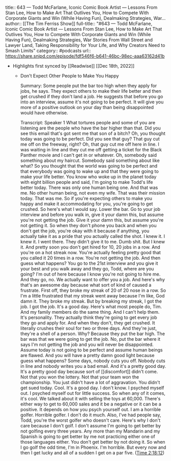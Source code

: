 title:: 643 —  Todd McFarlane, Iconic Comic Book Artist — Lessons From Stan Lee, How to Make Art That Outlives You, How to Compete With Corporate Giants and Win (While Having Fun), Dealmaking Strategies, War...
author:: [[The Tim Ferriss Show]]
full-title:: "\#643 —  Todd McFarlane, Iconic Comic Book Artist — Lessons From Stan Lee, How to Make Art That Outlives You, How to Compete With Corporate Giants and Win (While Having Fun), Dealmaking Strategies, War Stories From Wall Street and Lawyer Land, Taking Responsibility for Your Life, and Why Creators Need to Smash Limits"
category:: #podcasts
url:: https://share.snipd.com/episode/fdf546f6-b641-46bc-98ec-aaa63162d41b

- Highlights first synced by [[Readwise]] [[Dec 18th, 2022]]
	- Don't Expect Other People to Make You Happy
	  
	  Summary:
	  Some people put the bar too high when they apply for jobs, he says. They expect others to make their life better and then get crushed if they don't land a job. He suggests that before you go into an interview, assume it's not going to be perfect. It will give you more of a positive outlook on your day than being disappointed would have otherwise.
	  
	  Transcript:
	  Speaker 1
	  What tortures people and some of you are listening are the people who have the bar higher than that. Did you see this email that's got sent me that son of a bitch? Oh, you thought today was going to be perfect. Did you see that guy? That guy cut me off on the freeway, right? Oh, that guy cut me off here in line. I was waiting in line and they cut me off getting a ticket for the Black Panther movie and I can't get in or whatever. Oh, somebody said something about my haircut. Somebody said something about like what? So you thought that the world was going to be perfect and that everybody was going to wake up and that they were going to make your life better. You know who woke up in the planet today with eight billion people and said, I'm going to make Todd's life better today. There was only one human being one. And that was me. No other human being, not even my wife. That was their mission today. That was me. So if you're expecting others to make you happy and make it accommodating for you, you're going to get crushed. So here's what I would say. Lower the bar. Go to your job interview and before you walk in, give it your damn this, but assume you're not getting the job. Give it your damn this, but assume you're not getting it. So when they don't phone you back and when you don't get the job, you're okay with it because if anything, you actually take it as a pride that you actually called the shot. I knew it. I knew it. I went there. They didn't give it to me. Dumb shit. But I knew it. And pretty soon you don't get hired for 10, 20 jobs in a row. And you're on a hot streak now. You're actually feeling pretty good that you called it 20 times in a row. You're not getting the job. And then guess what happens? You go to the 21st interview and you give it your best and you walk away and they go, Todd, where are you going? I'm out of here because I know you're not going to hire me. And they go, no. We actually want to offer you a job. And here's why that's an awesome day because what sort of kind of caused a frustrate. First off, they broke my streak of 20 of 20 nose in a row. So I'm a little frustrated that my streak went away because I'm like, God damn it. They broke my streak. But by breaking my streak, I got the job. I got the job. It's a good day. Here's what most people do, Tim. And my family members do the same thing. And I can't help them. It's personality. They actually think they're going to get every job they go and apply for. And when they don't, they get crushed. It literally crushes their soul for two or three days. And they're just, they're a shell of a person. Why? Because they put the bar high. The bar was that we were going to get the job. No, put the bar where it says I'm not getting the job and you will never be disappointed. Assume today is not going to be perfect and assume human beings are flawed. And you will have a pretty damn good light because guess what happens? Some days, nobody cuts you off. Nobody cuts in line and nobody writes you a bad email. And it's a pretty good day. It's a pretty good day because sort of [[discomfort]] didn't come. Not that you won the lottery. Not that your team won the championship. You just didn't have a lot of aggravation. You didn't get sued today. Cool. It's a good day. I don't know. I psyched myself out. I psyched myself out for little success. So when any of it comes, it's cool. We talked about it with selling the toys at 60,000. There's either way to get to 60,000 sales and it be a negative or it can be a positive. It depends on how you psych yourself out. I am a horrible golfer. Horrible golfer. I don't do it much. Also, I've had people say, Todd, you're the worst golfer who doesn't care. Here's why I don't care because I don't golf. I don't assume I'm going to get better by not golfing every three years. Any more than my Mandarin and my Spanish is going to get better by me not practicing either one of those languages either. You don't get better by not doing it. So when I go golf the odd time, I'm in Phoenix. I'm horrible. But every now and then I get lucky and all of a sudden I get on a par five. ([Time 2:18:12](https://share.snipd.com/snip/a3a2f786-e32c-4859-b32a-0c36832970c6))